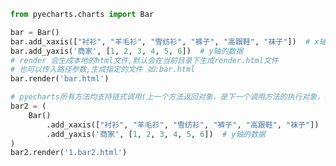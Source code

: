 
<BlogInfo id="82" title="2.绘制柱状图" author="白日梦想猿" pv=0 read_times=0 pre_cost_time=0分24秒 category="pyecharts学习" tag_list="['pyecharts学习']" create_time="2021.01.21 12:40:03" update_time="2021.01.21 14:43:46" />

```python
from pyecharts.charts import Bar

bar = Bar()
bar.add_xaxis(["衬衫", "羊毛衫", "雪纺衫", "裤子", "高跟鞋", "袜子"])  # x轴的数据
bar.add_yaxis('商家', [1, 2, 3, 4, 5, 6])  # y轴的数据
# render 会生成本地的html文件,默认会在当前目录下生成render.html文件
# 也可以传入路径参数,生成指定的文件 如:bar.html
bar.render('bar.html')

# pyecharts所有方法均支持链式调用(上一个方法返回对象，是下一个调用方法的执行对象，依次执行下去，就成了链式调用方法)。
bar2 = (
    Bar()
        .add_xaxis(["衬衫", "羊毛衫", "雪纺衫", "裤子", "高跟鞋", "袜子"])  # x轴的数据
        .add_yaxis('商家', [1, 2, 3, 4, 5, 6])  # y轴的数据
)
bar2.render('1.bar2.html')

```
